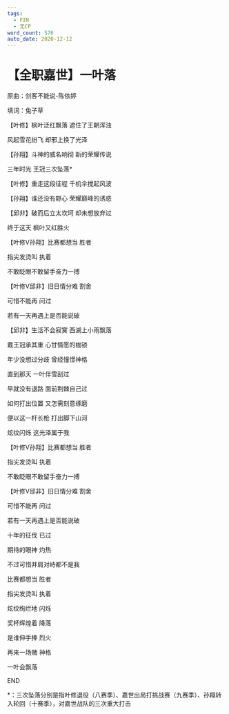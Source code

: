 ```yaml
---
tags:
  - FIN
  - 无CP
word_count: 576
auto_date: 2020-12-12
---
```


# 【全职嘉世】一叶落

原曲：剑客不能说-陈依婷

填词：兔子草

【叶修】枫叶泛红飘落 遮住了王朝浑浊

风起雪花纷飞 却邪上换了光泽

【孙翔】斗神的威名响彻 新的荣耀传说

三年时光 王冠三次坠落*

【叶修】重走这段征程 千机伞搅起风波

【孙翔】谁还没有野心 荣耀巅峰的诱惑

【邱非】破而后立太坎坷 却未想放弃过

终于这天 枫叶又红胜火

【叶修V孙翔】比赛都想当 胜者

指尖发烫叫 执着

不敢眨眼不敢留手奋力一搏

【叶修V邱非】旧日情分难 割舍

可惜不能再 问过

若有一天再遇上是否能说破

【邱非】生活不会寂寞 西湖上小雨飘落

戴王冠承其重 心甘情愿的枷锁

年少没想过分歧 曾经憧憬神格

直到那天 一叶伴雪刮过

早就没有退路 面前荆棘自己过

如何打出位置 又怎需刻意琢磨

便以这一杆长枪 打出脚下山河

炫纹闪烁 这光泽属于我

【叶修V孙翔】比赛都想当 胜者

指尖发烫叫 执着

不敢眨眼不敢留手奋力一搏

【叶修V邱非】旧日情分难 割舍

可惜不能再 问过

若有一天再遇上是否能说破

十年的征伐 已过

期待的眼神 灼热

不过可惜并肩对峙都不是我

比赛都想当 胜者

指尖发烫叫 执着

炫纹绚烂地 闪烁

奖杯辉煌着 降落

是谁伸手捧 烈火

再来一场赌 神格

一叶会飘落

END

*：三次坠落分别是指叶修退役（八赛季）、嘉世出局打挑战赛（九赛季）、孙翔转入轮回（十赛季），对嘉世战队的三次重大打击

